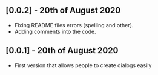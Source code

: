 ## [0.0.2] - 20th of August 2020

* Fixing README files errors (spelling and other).
* Adding comments into the code.

## [0.0.1] - 20th of August 2020

* First version that allows people to create dialogs easily
